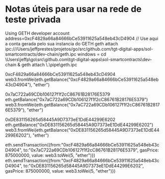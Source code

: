 # Notas úteis para usar na rede de teste privada

Using GETH developer account address=0xcF4829a66a84666bCe53911625a548eb43cD4904   // Use aqui a conta gerada pelo sua instancia do GETH
geth attach ipc:///Users/jeffprestes/projetos/go/src/github.com/tgt-digital-apps/sol-smartcontracts/dev-chain/geth.ipc
windows = cd \Users\jeffp\go\src\github.com\tgt-digital-apps\sol-smartcontracts\dev-chain & geth attach \\.\pipe\geth.ipc

0xcF4829a66a84666bCe53911625a548eb43cD4904
web3.fromWei(eth.getBalance("0xcF4829a66a84666bCe53911625a548eb43cD4904"), "ether")

0x7aC722a69CDb106127f1f2cC86761B28176E5379
eth.getBalance("0x7aC722a69CDb106127f1f2cC86761B28176E5379")
web3.fromWei(eth.getBalance("0x7aC722a69CDb106127f1f2cC86761B28176E5379"), "ether")

0xDE831156265d58445A9D7373eE1DdE44299E6202
eth.getBalance("0xDE831156265d58445A9D7373eE1DdE44299E6202")
web3.fromWei(eth.getBalance("0xDE831156265d58445A9D7373eE1DdE44299E6202"), "ether")

eth.sendTransaction({from:"0xcF4829a66a84666bCe53911625a548eb43cD4904", to:"0x7aC722a69CDb106127f1f2cC86761B28176E5379", gasPrice: 875000000, value: web3.toWei(5, "ether")})
eth.sendTransaction({from:"0xcF4829a66a84666bCe53911625a548eb43cD4904", to:"0xDE831156265d58445A9D7373eE1DdE44299E6202", gasPrice: 875000000, value: web3.toWei(5, "ether")})
